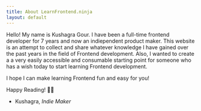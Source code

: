 ```yaml
---
title: About LearnFrontend.ninja
layout: default
---
```


Hello! My name is Kushagra Gour. I have been a full-time frontend developer for 7 years and now an indiependent product maker. This website is an attempt to collect and share whatever knowledge I have gained over the past years in the field of Frontend development. Also, I wanted to create a a very easily accessible and consumable starting point for someone who has a wish today to start learning Frontend development.

I hope I can make learning Frontend fun and easy for you!

Happy Reading! 👋🏽

- Kushagra, _Indie Maker_
